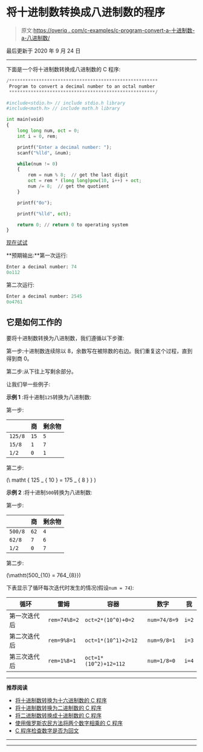 # 将十进制数转换成八进制数的程序

> 原文:[https://overiq . com/c-examples/c-program-convert-a-十进制数-a-八进制数/](https://overiq.com/c-examples/c-program-to-convert-a-decimal-number-to-an-octal-number/)

最后更新于 2020 年 9 月 24 日

* * *

下面是一个将十进制数转换成八进制数的 C 程序:

```py
/*******************************************************
 Program to convert a decimal number to an octal number
 ******************************************************/

#include<stdio.h> // include stdio.h library
#include<math.h> // include math.h library

int main(void)
{   
    long long num, oct = 0;    
    int i = 0, rem;

    printf("Enter a decimal number: ");
    scanf("%lld", &num);      

    while(num != 0)
    {
        rem = num % 8;  // get the last digit
        oct = rem * (long long)pow(10, i++) + oct;  
        num /= 8;  // get the quotient
    }

    printf("0o");

    printf("%lld", oct);        

    return 0; // return 0 to operating system
}

```

[现在试试](https://overiq.com/c-online-compiler/8E5/)

**预期输出:**第一次运行:

```py
Enter a decimal number: 74
0o112

```

第二次运行:

```py
Enter a decimal number: 2545
0o4761

```

## 它是如何工作的

要将十进制数转换为八进制数，我们遵循以下步骤:

第一步:十进制数连续除以 8，余数写在被除数的右边。我们重复这个过程，直到得到商 0。

第二步:从下往上写剩余部分。

让我们举一些例子:

**示例 1** :将十进制`125`转换为八进制数:

第一步:

|  | 商 | 剩余物 |
| --- | --- | --- |
| `125/8` | `15` | `5` |
| `15/8` | `1` | `7` |
| `1/2` | `0` | `1` |

第二步:

\(\ matht { 125 _ { 10 } = 175 _ { 8 } } \)

**示例 2** :将十进制`500`转换为八进制数:

第一步:

|  | 商 | 剩余物 |
| --- | --- | --- |
| `500/8` | `62` | `4` |
| `62/8` | `7` | `6` |
| `1/2` | `0` | `7` |

第二步:

\(\mathtt{500_{10} = 764_{8}}\)

下表显示了循环每次迭代时发生的情况(假设`num = 74`):

| 循环 | 雷姆 | 容器 | 数字 | 我 |
| --- | --- | --- | --- | --- |
| 第一次迭代后 | `rem=74%8=2` | `oct=2*(10^0)+0=2` | `num=74/8=9` | `i=2` |
| 第二次迭代后 | `rem=9%8=1` | `oct=1*(10^1)+2=12` | `num=9/8=1` | `i=3` |
| 第三次迭代后 | `rem=1%8=1` | `oct=1*(10^2)+12=112` | `num=1/8=0` | `i=4` |

* * *

**推荐阅读**

*   [将十进制数转换为十六进制数的 C 程序](/c-examples/c-program-to-convert-a-decimal-number-to-a-hexadecimal-number/)
*   [将十进制数转换为二进制数的 C 程序](/c-examples/c-program-to-convert-a-decimal-number-to-a-binary-number/)
*   [将二进制数转换成十进制数的 C 程序](/c-examples/c-program-to-convert-a-binary-number-to-a-decimal-number/)
*   [使用俄罗斯农民方法将两个数字相乘的 C 程序](/c-examples/c-program-to-multiply-two-numbers-using-russian-peasant-method/)
*   [C 程序检查数字是否为回文](/c-examples/c-program-to-check-whether-the-number-is-a-palindrome/)

* * *

* * *